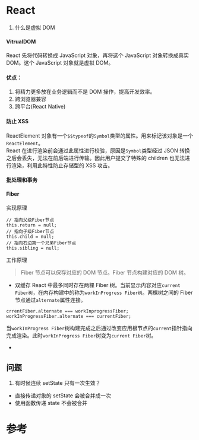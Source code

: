 # React

1. 什么是虚拟 DOM

#### VitrualDOM

React 先将代码转换成 JavaScript 对象，再将这个 JavaScript 对象转换成真实 DOM。这个 JavaScript 对象就是虚拟 DOM。

#### 优点：

1. 将精力更多放在业务逻辑而不是 DOM 操作，提高开发效率。
2. 跨浏览器兼容
3. 跨平台(React Native)

#### 防止 XSS

ReactElement 对象有一个`$$typeof`的`Symbol`类型的属性。用来标记该对象是一个`ReactElement`。  
React 在进行渲染前会通过此属性进行校验，原因是`Symbol`类型经过 JSON 转换之后会丢失，无法在前后端进行传输。因此用户提交了特殊的 children 也无法进行渲染，利用此特性防止存储型的 XSS 攻击。

#### 批处理和事务

#### Fiber

实现原理

```
// 指向父级Fiber节点
this.return = null;
// 指向子级Fiber节点
this.child = null;
// 指向右边第一个兄弟Fiber节点
this.sibling = null;
```

工作原理

> Fiber 节点可以保存对应的 DOM 节点。Fiber 节点构建对应的 DOM 树。

- 双缓存
  React 中最多同时存在两棵 Fiber 树。当前显示内容对应`current Fiber树`，在内存构建中的称为`workInProgress Fiber树`。两棵树之间的 Fiber 节点通过`alternate`属性连接。

```
crrentFiber.alternate === workInprogressFiber;
workInProgressFiber.alternate === currentFiber;
```

当`workInProgress Fiber`树构建完成之后通过改变应用根节点的`current`指针指向完成渲染。此时`workInProgress Fiber`树变为`current Fiber`树。

-

## 问题

1. 有时候连续 setState 只有一次生效？

- 直接传递对象的 setState 会被合并成一次
- 使用函数传递 state 不会被合并

# 参考

[](https://segmentfault.com/a/1190000018891454)
